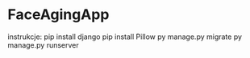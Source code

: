 # FaceAgingApp

instrukcje:
pip install django
pip install Pillow
py manage.py migrate
py manage.py runserver
